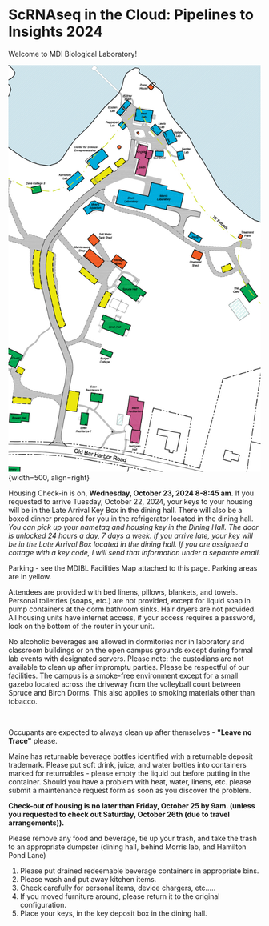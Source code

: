 # ScRNAseq in the Cloud: Pipelines to Insights 2024

Welcome to MDI Biological Laboratory!

![Campus Map](images/MDI_BioLab_Facilites_Map_cropped.jpg){width=500, align=right}

Housing Check-in is on, **Wednesday, October 23, 2024 8-8:45 am**.  If you requested to arrive Tuesday, October 22, 2024, your keys to your housing will be in the Late Arrival Key Box in the dining hall.  There will also be a boxed dinner prepared for you in the refrigerator located in the dining hall.   *You can pick up your nametag and housing key in the Dining Hall.  The door is unlocked 24 hours a day, 7 days a week.  If you arrive late, your key will be in the Late Arrival Box located in the dining hall.  If you are assigned a cottage with a key code, I will send that information under a separate email*.
 
Parking - see the MDIBL Facilities Map attached to this page. Parking areas are in yellow.

Attendees are provided with bed linens, pillows, blankets, and towels. Personal toiletries (soaps, etc.) are not provided, except for liquid soap in pump containers at the dorm bathroom sinks. Hair dryers are not provided. All housing units have internet access, if your access requires a password, look on the bottom of the router in your unit.

No alcoholic beverages are allowed in dormitories nor in laboratory and classroom buildings or on the open campus grounds except during formal lab events with designated servers. Please note: the custodians are not available to clean up after impromptu parties. Please be respectful of our facilities.
The campus is a smoke-free environment except for a small gazebo located across the driveway from the volleyball court between Spruce and Birch Dorms. This also applies to smoking materials other than tobacco.

<br clear="left"/>

Occupants are expected to always clean up after themselves - **"Leave no Trace"** please.

Maine has returnable beverage bottles identified with a returnable deposit trademark. Please put soft drink, juice, and water bottles into containers marked for returnables - please empty the liquid out before putting in the container.
Should you have a problem with heat, water, linens, etc. please submit a maintenance request form as soon as you discover the problem.

**Check-out of housing is no later than Friday, October 25 by 9am.  (unless you requested to check out Saturday, October 26th (due to travel arrangements)).**
 
Please remove any food and beverage, tie up your trash, and take the trash to an appropriate dumpster (dining hall, behind Morris lab, and Hamilton Pond Lane)

1. Please put drained redeemable beverage containers in appropriate bins.
2. Please wash and put away kitchen items.
3. Check carefully for personal items, device chargers, etc…..
4. If you moved furniture around, please return it to the original configuration.
5. Place your keys, in the key deposit box in the dining hall.
 